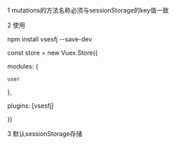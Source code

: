 1 mutations的方法名称必须与sessionStorage的key值一致  

2 使用  

npm install vsesfj --save-dev  

const store = new Vuex.Store({  

  modules: {  

    user  

  },  

  plugins: [vsesfj]  

})  

3 默认sessionStorage存储  

